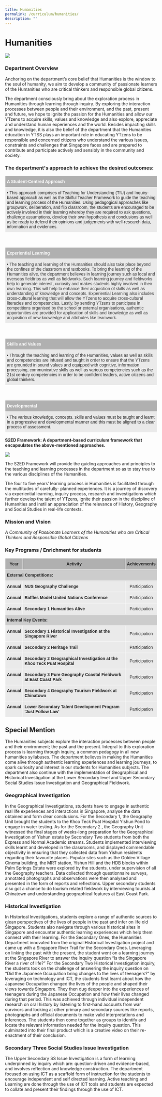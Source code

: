 ```yaml
---
title: Humanities
permalink: /curriculum/humanities/
description: ""
---
```

# **Humanities**
![](/images/humanities%20department.jpg)

### Department Overview

Anchoring on the department’s core belief that Humanities is the window to the soul of humanity, we aim to develop a community of passionate learners of the Humanities who are critical thinkers and responsible global citizens.&nbsp;

The department consciously bring about the exploration process in Humanities through learning through inquiry. By exploring the interaction processes between people and their environment, and the past, present and future, we hope to ignite the passion for the Humanities and allow our YTzens to acquire skills, values and knowledge and also explore, appreciate and understand human experiences and the world. Besides impacting skills and knowledge, it is also the belief of the department that the Humanities education in YTSS plays an important role in educating YTzens to be responsible and concerned citizens who understand the various issues, constraints and challenges that Singapore faces and are prepared to contribute and participate actively and sensibly in the community and society.

### The department's approach to achieve the desired outcomes:


<table style="border-collapse:collapse;border-spacing:0" class="tg"><thead><tr><th style="background-color:#B0B0B0;border-color:#ffffff;border-style:solid;border-width:1px;color:#FFF;font-family:Arial, sans-serif;font-size:14px;font-weight:bold;overflow:hidden;padding:10px 5px;text-align:left;vertical-align:top;word-break:normal">A Student-Centred Approach</th></tr></thead><tbody><tr><td style="background-color:#EAEAEA;border-color:#ffffff;border-style:solid;border-width:1px;color:#222;font-family:Arial, sans-serif;font-size:14px;overflow:hidden;padding:10px 5px;text-align:left;vertical-align:top;word-break:normal">• This approach comprises of Teaching for Understanding (TfU) and Inquiry-based approach as well as the Skilful Teacher Framework to guide the teaching and learning process of the Humanities. Using pedagogical approaches like groupwork, deliberation, and flip classroom, the students are encouraged to be actively involved in their learning whereby they are required to ask questions, challenge assumptions, develop their own hypothesis and conclusions as well as be ready to defend their opinions and judgements with well-research data, information and evidences.</td></tr></tbody></table>
<br>

<table style="border-collapse:collapse;border-spacing:0" class="tg"><thead><tr><th style="background-color:#B0B0B0;border-color:#ffffff;border-style:solid;border-width:1px;color:#FFF;font-family:Arial, sans-serif;font-size:14px;font-weight:bold;overflow:hidden;padding:10px 5px;text-align:left;vertical-align:top;word-break:normal">Experiential Learning</th></tr></thead><tbody><tr><td style="background-color:#EAEAEA;border-color:#ffffff;border-style:solid;border-width:1px;color:#333;font-family:Arial, sans-serif;font-size:14px;overflow:hidden;padding:10px 5px;text-align:left;vertical-align:top;word-break:normal">• The teaching and learning of the Humanities should also take place beyond the confines of the classroom and textbooks. To bring the learning of the Humanities alive, the department believes in learning journey such as local and overseas fieldtrips as well as fieldworks. Such learning journey and fieldworks help to generate interest, curiosity and makes students highly involved in their own learning. This will help to enhance their acquisition of skills as well as understanding of knowledge and concepts. Experiential Learning also includes cross-cultural learning that will allow the YTzens to acquire cross-cultural literacies and competencies. Lastly, by sending YTzens to participate in competitions organised by the school or external organisations, authentic opportunities are provided for application of skills and knowledge as well as acquisition of new knowledge and attributes like teamwork.</td></tr></tbody></table>
<br>

<table style="border-collapse:collapse;border-spacing:0" class="tg"><thead><tr><th style="background-color:#B0B0B0;border-color:#ffffff;border-style:solid;border-width:1px;color:#FFF;font-family:Arial, sans-serif;font-size:14px;font-weight:bold;overflow:hidden;padding:10px 5px;text-align:left;vertical-align:top;word-break:normal">Skills and Values</th></tr></thead><tbody><tr><td style="background-color:#EAEAEA;border-color:#ffffff;border-style:solid;border-width:1px;color:#222;font-family:Arial, sans-serif;font-size:14px;overflow:hidden;padding:10px 5px;text-align:left;vertical-align:top;word-break:normal">• Through the teaching and learning of the Humanities, values as well as skills and competencies are infused and taught in order to ensure that the YTzens are grounded in sound values and equipped with cognitive, information processing, communicative skills as well as various competencies such as the 21st century competencies in order to be confident leaders, active citizens and global thinkers.</td></tr></tbody></table>
<br>

<table style="border-collapse:collapse;border-spacing:0" class="tg"><thead><tr><th style="background-color:#B0B0B0;border-color:#ffffff;border-style:solid;border-width:1px;color:#FFF;font-family:Arial, sans-serif;font-size:14px;font-weight:bold;overflow:hidden;padding:10px 5px;text-align:left;vertical-align:top;word-break:normal">Developmental</th></tr></thead><tbody><tr><td style="background-color:#EAEAEA;border-color:#ffffff;border-style:solid;border-width:1px;color:#222;font-family:Arial, sans-serif;font-size:14px;overflow:hidden;padding:10px 5px;text-align:left;vertical-align:top;word-break:normal">• The various knowledge, concepts, skills and values must be taught and learnt in a progressive and developmental manner and this must be aligned to a clear process of assessment.</td></tr></tbody></table>

**S2ED Framework: A department-based curriculum framework that encapsulates the above-mentioned approaches.**

![](/images/HumanitiesFramework.png)

The S2ED Framework will provide the guiding approaches and principles to the teaching and learning processes in the department so as to stay true to the various disciplines of the Humanities.


The four to five years’ learning process in Humanities is facilitated through the multitudes of carefully- planned experiences. It is a journey of discovery via experiential learning, inquiry process, research and investigations which further develop the talent of YTzens, ignite their passion in the discipline of Humanities and instil an appreciation of the relevance of History, Geography and Social Studies in real-life contexts.

### Mission and Vision&nbsp;

 _A Community of Passionate Learners of the Humanities who are Critical Thinkers and Responsible Global Citizens_

### Key Programs / Enrichment for students




<table style="border-collapse:collapse;border-spacing:0" class="tg"><thead><tr><th style="background-color:#B0B0B0;border-color:#ffffff;border-style:solid;border-width:1px;color:#222;font-family:Arial, sans-serif;font-size:14px;font-weight:bold;overflow:hidden;padding:10px 5px;text-align:center;vertical-align:top;word-break:normal">Year</th><th style="background-color:#B0B0B0;border-color:#ffffff;border-style:solid;border-width:1px;color:#222;font-family:Arial, sans-serif;font-size:14px;font-weight:bold;overflow:hidden;padding:10px 5px;text-align:center;vertical-align:top;word-break:normal">Activity</th><th style="background-color:#B0B0B0;border-color:#ffffff;border-style:solid;border-width:1px;color:#222;font-family:Arial, sans-serif;font-size:14px;font-weight:bold;overflow:hidden;padding:10px 5px;text-align:center;vertical-align:top;word-break:normal">Achievements</th></tr></thead><tbody><tr><td style="background-color:#CCC;border-color:#ffffff;border-style:solid;border-width:1px;color:#222;font-family:Arial, sans-serif;font-size:14px;font-weight:bold;overflow:hidden;padding:10px 5px;text-align:left;vertical-align:top;word-break:normal" colspan="3">                               External Competitions:                                                                                                                      </td></tr><tr><td style="background-color:#EAEAEA;border-color:#ffffff;border-style:solid;border-width:1px;color:#222;font-family:Arial, sans-serif;font-size:14px;font-weight:bold;overflow:hidden;padding:10px 5px;text-align:center;vertical-align:top;word-break:normal">Annual</td><td style="background-color:#EAEAEA;border-color:#ffffff;border-style:solid;border-width:1px;color:#222;font-family:Arial, sans-serif;font-size:14px;font-weight:bold;overflow:hidden;padding:10px 5px;text-align:left;vertical-align:top;word-break:normal">NUS Geography Challenge<span style="color:#222;background-color:#EAEAEA"> </span></td><td style="background-color:#EAEAEA;border-color:#ffffff;border-style:solid;border-width:1px;color:#222;font-family:Arial, sans-serif;font-size:14px;overflow:hidden;padding:10px 5px;text-align:center;vertical-align:middle;word-break:normal"><span style="color:#222;background-color:#EAEAEA">Participation </span></td></tr><tr><td style="background-color:#EAEAEA;border-color:#ffffff;border-style:solid;border-width:1px;color:#222;font-family:Arial, sans-serif;font-size:14px;font-weight:bold;overflow:hidden;padding:10px 5px;text-align:center;vertical-align:top;word-break:normal">Annual</td><td style="background-color:#EAEAEA;border-color:#ffffff;border-style:solid;border-width:1px;color:#222;font-family:Arial, sans-serif;font-size:14px;font-weight:bold;overflow:hidden;padding:10px 5px;text-align:left;vertical-align:top;word-break:normal">Raffles Model United Nations Conference</td><td style="background-color:#EAEAEA;border-color:#ffffff;border-style:solid;border-width:1px;color:#222;font-family:Arial, sans-serif;font-size:14px;overflow:hidden;padding:10px 5px;text-align:center;vertical-align:middle;word-break:normal"><span style="color:#222;background-color:#EAEAEA">Participation</span></td></tr><tr><td style="background-color:#EAEAEA;border-color:#ffffff;border-style:solid;border-width:1px;color:#222;font-family:Arial, sans-serif;font-size:14px;font-weight:bold;overflow:hidden;padding:10px 5px;text-align:center;vertical-align:top;word-break:normal">Annual</td><td style="background-color:#EAEAEA;border-color:#ffffff;border-style:solid;border-width:1px;color:#222;font-family:Arial, sans-serif;font-size:14px;font-weight:bold;overflow:hidden;padding:10px 5px;text-align:left;vertical-align:top;word-break:normal">Secondary 1 Humanities Alive</td><td style="background-color:#EAEAEA;border-color:#ffffff;border-style:solid;border-width:1px;color:#222;font-family:Arial, sans-serif;font-size:14px;overflow:hidden;padding:10px 5px;text-align:center;vertical-align:middle;word-break:normal"><span style="color:#222;background-color:#EAEAEA">Participation</span></td></tr><tr><td style="background-color:#CCC;border-color:#ffffff;border-style:solid;border-width:1px;color:#222;font-family:Arial, sans-serif;font-size:14px;font-weight:bold;overflow:hidden;padding:10px 5px;text-align:left;vertical-align:top;word-break:normal" colspan="3">                               Internal Key Events:                                                                                                                          </td></tr><tr><td style="background-color:#EAEAEA;border-color:#ffffff;border-style:solid;border-width:1px;color:#222;font-family:Arial, sans-serif;font-size:14px;font-weight:bold;overflow:hidden;padding:10px 5px;text-align:center;vertical-align:top;word-break:normal">Annual</td><td style="background-color:#EAEAEA;border-color:#ffffff;border-style:solid;border-width:1px;color:#222;font-family:Arial, sans-serif;font-size:14px;font-weight:bold;overflow:hidden;padding:10px 5px;text-align:left;vertical-align:top;word-break:normal">Secondary 1 Historical Investigation at the Singapore River</td><td style="background-color:#EAEAEA;border-color:#ffffff;border-style:solid;border-width:1px;color:#222;font-family:Arial, sans-serif;font-size:14px;overflow:hidden;padding:10px 5px;text-align:center;vertical-align:middle;word-break:normal"><span style="color:#222;background-color:#EAEAEA"> Participation</span></td></tr><tr><td style="background-color:#EAEAEA;border-color:#ffffff;border-style:solid;border-width:1px;color:#222;font-family:Arial, sans-serif;font-size:14px;font-weight:bold;overflow:hidden;padding:10px 5px;text-align:center;vertical-align:top;word-break:normal">Annual</td><td style="background-color:#EAEAEA;border-color:#ffffff;border-style:solid;border-width:1px;color:#222;font-family:Arial, sans-serif;font-size:14px;font-weight:bold;overflow:hidden;padding:10px 5px;text-align:left;vertical-align:top;word-break:normal">Secondary 2 Heritage Trail</td><td style="background-color:#EAEAEA;border-color:#ffffff;border-style:solid;border-width:1px;color:#222;font-family:Arial, sans-serif;font-size:14px;overflow:hidden;padding:10px 5px;text-align:center;vertical-align:middle;word-break:normal"><span style="color:#222;background-color:#EAEAEA">Participation</span></td></tr><tr><td style="background-color:#EAEAEA;border-color:#ffffff;border-style:solid;border-width:1px;color:#222;font-family:Arial, sans-serif;font-size:14px;font-weight:bold;overflow:hidden;padding:10px 5px;text-align:center;vertical-align:top;word-break:normal">Annual</td><td style="background-color:#EAEAEA;border-color:#ffffff;border-style:solid;border-width:1px;color:#222;font-family:Arial, sans-serif;font-size:14px;font-weight:bold;overflow:hidden;padding:10px 5px;text-align:left;vertical-align:top;word-break:normal">Secondary 2 Geographical Investigation at the Khoo Teck Puat Hospital </td><td style="background-color:#EAEAEA;border-color:#ffffff;border-style:solid;border-width:1px;color:#222;font-family:Arial, sans-serif;font-size:14px;overflow:hidden;padding:10px 5px;text-align:center;vertical-align:middle;word-break:normal"><span style="color:#222;background-color:#EAEAEA">Participation </span></td></tr><tr><td style="background-color:#EAEAEA;border-color:#ffffff;border-style:solid;border-width:1px;color:#222;font-family:Arial, sans-serif;font-size:14px;font-weight:bold;overflow:hidden;padding:10px 5px;text-align:center;vertical-align:top;word-break:normal">Annual </td><td style="background-color:#EAEAEA;border-color:#ffffff;border-style:solid;border-width:1px;color:#222;font-family:Arial, sans-serif;font-size:14px;font-weight:bold;overflow:hidden;padding:10px 5px;text-align:left;vertical-align:top;word-break:normal">Secondary 3 Pure Geography Coastal Fieldwork at East Coast Park</td><td style="background-color:#EAEAEA;border-color:#ffffff;border-style:solid;border-width:1px;color:#222;font-family:Arial, sans-serif;font-size:14px;overflow:hidden;padding:10px 5px;text-align:center;vertical-align:middle;word-break:normal"><span style="color:#222;background-color:#EAEAEA">Participation </span></td></tr><tr><td style="background-color:#EAEAEA;border-color:#ffffff;border-style:solid;border-width:1px;color:#222;font-family:Arial, sans-serif;font-size:14px;font-weight:bold;overflow:hidden;padding:10px 5px;text-align:center;vertical-align:top;word-break:normal">Annual</td><td style="background-color:#EAEAEA;border-color:#ffffff;border-style:solid;border-width:1px;color:#222;font-family:Arial, sans-serif;font-size:14px;font-weight:bold;overflow:hidden;padding:10px 5px;text-align:left;vertical-align:top;word-break:normal">Secondary 4  Geography Tourism Fieldwork at Chinatown</td><td style="background-color:#EAEAEA;border-color:#ffffff;border-style:solid;border-width:1px;color:#222;font-family:Arial, sans-serif;font-size:14px;overflow:hidden;padding:10px 5px;text-align:center;vertical-align:middle;word-break:normal"><span style="color:#222;background-color:#EAEAEA">Participation </span></td></tr><tr><td style="background-color:#EAEAEA;border-color:#ffffff;border-style:solid;border-width:1px;color:#222;font-family:Arial, sans-serif;font-size:14px;font-weight:bold;overflow:hidden;padding:10px 5px;text-align:center;vertical-align:top;word-break:normal">Annual </td><td style="background-color:#EAEAEA;border-color:#ffffff;border-style:solid;border-width:1px;color:#222;font-family:Arial, sans-serif;font-size:14px;font-weight:bold;overflow:hidden;padding:10px 5px;text-align:left;vertical-align:top;word-break:normal">Lower Secondary Talent Development Program<br>'Just Follow Law' </td><td style="background-color:#EAEAEA;border-color:#ffffff;border-style:solid;border-width:1px;color:#222;font-family:Arial, sans-serif;font-size:14px;overflow:hidden;padding:10px 5px;text-align:center;vertical-align:middle;word-break:normal"><span style="color:#222;background-color:#EAEAEA">Participation </span></td></tr></tbody></table>


## Special Mention

The Humanities subjects explore the interaction processes between people and their environment; the past and the present. Integral to this exploration process is learning through inquiry, a common pedagogy in all new humanities syllabuses. The department believes in making the Humanities come alive through authentic learning experiences and learning journeys, to spark curiosity and interest in our students for Humanities subjects. The department also continue with the implementation of Geographical and Historical Investigation at the Lower Secondary level and Upper Secondary Social Studies Issue Investigation and Geographical Fieldwork.

### Geographical Investigation&nbsp;

In the Geographical Investigations, students have to engage in authentic real life experiences and interactions in Singapore, analyse the data obtained and form clear conclusions. For the Secondary 1, the Geography Unit brought the students to the Khoo Teck Puat Hospital Yishun Pond to engage in water testing. As for the Secondary 2 , the Geography Unit witnessed the final stages of weeks-long preparation for the Geographical Investigation of Yishun estate by Secondary Two students from both the Express and Normal Academic streams. Students implemented interviewing skills learnt and developed in the classrooms, and displayed commendable objectivity in ensuring that they collected data from Yishun residents regarding their favourite places. Popular sites such as the Golden Village Cinema building, the MRT station, Yishun Hill and the HDB blocks within Palm Springs Estate were explored by the students, under supervision of all the Geography teachers. Data collected through questionnaire surveys, annotated photographs and observations were then analysed and presented in the form of reports and reflections. Upper secondary students also got a chance to do tourism related fieldwork by interviewing tourists at Chinatown and understanding geographical features at East Coast Park.

### Historical Investigation&nbsp;

In Historical Investigations, students explore a range of authentic sources to glean perspectives of the lives of people in the past and infer on life old Singapore. Students also navigate through various historical sites in Singapore and encounter authentic learning experiences which help them connect with their learning. For the Secondary Ones, the Humanities Department innovated from the original Historical Investigation project and came up with a Singapore River Trail for the Secondary Ones. Leveraging on linking the past with the present, the student went on a learning journey at the Singapore River to answer the inquiry question “Is the Singapore River a river of life?” For the Secondary Two Historical Investigation inquiry, the students took on the challenge of answering the inquiry question on “Did the Japanese Occupation bring changes to the lives of teenagers?” by leveraging on technology and ICT, the students first learnt about how the Japanese Occupation changed the lives of the people and shaped their views towards Singapore. They then dug deeper into the experiences of teenagers during the Japanese Occupation and how their lives changed during that period. This was achieved through individual independent research on oral history by listening to first-hand accounts from war survivors and looking at other primary and secondary sources like reports, photographs and official documents to make valid interpretations and inferences. The students then come together as groups to identify and locate the relevant information needed for the inquiry question. This culminated into their final product which is a creative video on their re-enactment of their conclusion.

  

### Secondary Three Social Studies Issue Investigation&nbsp;

The Upper Secondary SS Issue Investigation is a form of learning underpinned by inquiry which are: question-driven and evidence-based, and involves reflection and knowledge construction. The department focused on using ICT as a scaffold form of instruction for the students to encourage independent and self directed learning. Active teaching and Learning are done through the use of ICT tools and students are expected to collate and present their findings through the use of ICT.